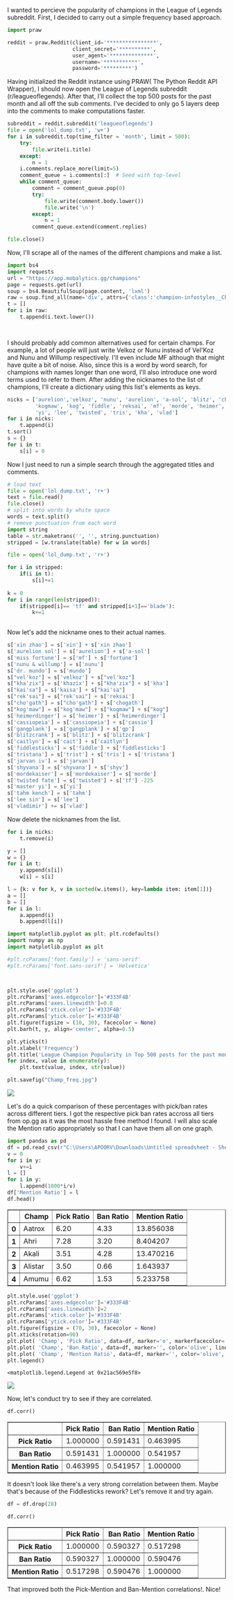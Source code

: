 I wanted to percieve the popularity of champions in the League of Legends subreddit. First, I decided to carry out a simple frequency based approach.


```python
import praw

reddit = praw.Reddit(client_id='****************',
                     client_secret='**********',
                     user_agent='**************',
                     username='***********',
                     password='*********')

```

Having initialized the Reddit instance using PRAW( The Python Reddit API Wrapper), I should now open the League of Legends subreddit (r/leagueoflegends). After that, I'll collect the top 500 posts for the past month and all off the sub comments. I've decided to only go 5 layers deep into the comments to make computations faster.


```python
subreddit = reddit.subreddit('leagueoflegends')
file = open('lol_dump.txt', 'w+')
for i in subreddit.top(time_filter = 'month', limit = 500):
    try:
        file.write(i.title)
    except:
        n = 1
    i.comments.replace_more(limit=5)
    comment_queue = i.comments[:]  # Seed with top-level
    while comment_queue:
        comment = comment_queue.pop(0)
        try:
            file.write(comment.body.lower())
            file.write('\n')
        except:
            n = 1
        comment_queue.extend(comment.replies)

file.close()
```

Now, I'll scrape all of the names of the different champions and make a list.


```python
import bs4
import requests
url = "https://app.mobalytics.gg/champions"
page = requests.get(url)
soup = bs4.BeautifulSoup(page.content, 'lxml')
raw = soup.find_all(name='div', attrs={'class':'champion-infostyles__ChampionName-sc-13d2o0k-1 gJhcAt'})
t = []
for i in raw:
    t.append(i.text.lower())

    
```

I should probably add common alternatives used for certain champs. For example, a lot of people will just write Velkoz or Nunu instead of  Vel'Koz and Nunu and Willump respectively. I'll even include MF although that might have quite a bit of noise. Also, since this is a word by word search, for champions with names longer than one word, I'll also introduce one word terms used to refer to them. After adding the nicknames to the list of champions, I'll create a dictionary using this list's elements as keys. 


```python
nicks = ['aurelion','velkoz', 'nunu', 'aurelion', 'a-sol', 'blitz', 'chogath', 'mundo', 'gp', 'jarvan', 'khazix', 'kaisa', 'shyv',
         'kogmaw', 'kog', 'fiddle', 'reksai', 'mf', 'morde', 'heimer', 'cait', 'cassio', 'tf', 'tahm', 'trist', 'xin', 'fortune', 
         'yi', 'lee', 'twisted', 'tris', 'kha', 'vlad']
for i in nicks:
    t.append(i)
t.sort()
s = {}
for i in t:
    s[i] = 0
```

Now I just need to run a simple search through the aggregated titles and comments.


```python
# load text
file = open('lol_dump.txt', 'r+')
text = file.read()
file.close()
# split into words by white space
words = text.split()
# remove punctuation from each word
import string
table = str.maketrans('', '', string.punctuation)
stripped = [w.translate(table) for w in words]
```


```python
file = open('lol_dump.txt', 'r+')

for i in stripped:
    if(i in t):
        s[i]+=1
        
k = 0
for i in range(len(stripped)):
    if(stripped[i]== 'tf' and stripped[i+1]=='blade'):
        k+=1
        
```

Now let's add the nickname ones to their actual names.


```python
s['xin zhao'] = s['xin'] + s['xin zhao']
s['aurelion sol'] = s['aurelion'] + s['a-sol']
s['miss fortune'] = s['mf'] + s['fortune']
s['nunu & willump'] = s['nunu'] 
s['dr. mundo'] = s['mundo'] 
s["vel'koz"] = s['velkoz'] + s["vel'koz"] 
s["kha'zix"] = s['khazix'] + s["kha'zix"] + s['kha']
s["kai'sa"] = s['kaisa'] + s["kai'sa"]
s["rek'sai"] = s["rek'sai"] + s['reksai']
s["cho'gath"] = s["cho'gath"] + s['chogath']
s["kog'maw"] = s["kog'maw"] + s["kogmaw"] + s["kog"]
s['heimerdinger'] = s['heimer'] + s['heimerdinger']
s['cassiopeia'] = s['cassiopeia'] + s['cassio']
s['gangplank'] = s['gangplank'] + s['gp']
s['blitzcrank'] = s['blitz'] + s['blitzcrank']
s['caitlyn'] = s['cait'] + s['caitlyn']
s['fiddlesticks'] = s['fiddle'] + s['fiddlesticks']
s['tristana'] = s['trist'] + s['tris'] + s['tristana']
s['jarvan iv'] = s['jarvan']
s['shyvana'] = s['shyvana'] + s['shyv']
s['mordekaiser'] = s['mordekaiser'] = s['morde']
s['twisted fate'] = s['twisted'] + s['tf'] -225
s['master yi'] = s['yi']
s['tahm kench'] = s['tahm']
s['lee sin'] = s['lee']
s['vladimir'] += s['vlad'] 


```

Now delete the nicknames from the list.


```python
for i in nicks:
    t.remove(i)
```


```python
y = []
w = {}
for i in t:
    y.append(s[i])
    w[i] = s[i]
```


```python
l = {k: v for k, v in sorted(w.items(), key=lambda item: item[1])}
a = []
b = []
for i in l:
    a.append(i)
    b.append(l[i])
```


```python
import matplotlib.pyplot as plt; plt.rcdefaults()
import numpy as np
import matplotlib.pyplot as plt

#plt.rcParams['font.family'] = 'sans-serif'
#plt.rcParams['font.sans-serif'] = 'Helvetica'



plt.style.use('ggplot')
plt.rcParams['axes.edgecolor']='#333F4B'
plt.rcParams['axes.linewidth']=0.8
plt.rcParams['xtick.color']='#333F4B'
plt.rcParams['ytick.color']='#333F4B'
plt.figure(figsize = (10, 30), facecolor = None) 
plt.barh(t, y, align='center', alpha=0.5)

plt.yticks(t)
plt.xlabel('Frequency')
plt.title('League Champion Popularity in Top 500 posts for the past month and comments(upto 5 layers)')
for index, value in enumerate(y):
    plt.text(value, index, str(value))

plt.savefig("Champ_freq.jpg")
```


![](/post_resources/LOL/output_17_0.png)


Let's do a quick comparison of these percentages with pick/ban rates across different tiers. I got the respective pick ban rates accross all tiers from op.gg as it was the most hassle free method I found.  I will also scale the Mention ratio appropriately so that I can have them all on one graph.


```python
import pandas as pd
df = pd.read_csv(r"C:\Users\APOORV\Downloads\Untitled spreadsheet - Sheet3.csv")
v = 0
for i in y:
    v+=i
l = []
for i in y:
    l.append(1000*i/v)
df['Mention Ratio'] = l
df.head()

```




<div>
<style scoped>
    .dataframe tbody tr th:only-of-type {
        vertical-align: middle;
    }

    .dataframe tbody tr th {
        vertical-align: top;
    }

    .dataframe thead th {
        text-align: right;
    }
</style>
<table border="1" class="dataframe">
  <thead>
    <tr style="text-align: right;">
      <th></th>
      <th>Champ</th>
      <th>Pick Ratio</th>
      <th>Ban Ratio</th>
      <th>Mention Ratio</th>
    </tr>
  </thead>
  <tbody>
    <tr>
      <th>0</th>
      <td>Aatrox</td>
      <td>6.20</td>
      <td>4.33</td>
      <td>13.856038</td>
    </tr>
    <tr>
      <th>1</th>
      <td>Ahri</td>
      <td>7.28</td>
      <td>3.20</td>
      <td>8.404207</td>
    </tr>
    <tr>
      <th>2</th>
      <td>Akali</td>
      <td>3.51</td>
      <td>4.28</td>
      <td>13.470216</td>
    </tr>
    <tr>
      <th>3</th>
      <td>Alistar</td>
      <td>3.50</td>
      <td>0.66</td>
      <td>1.643937</td>
    </tr>
    <tr>
      <th>4</th>
      <td>Amumu</td>
      <td>6.62</td>
      <td>1.53</td>
      <td>5.233758</td>
    </tr>
  </tbody>
</table>
</div>




```python
plt.style.use('ggplot')
plt.rcParams['axes.edgecolor']='#333F4B'
plt.rcParams['axes.linewidth']=2
plt.rcParams['xtick.color']='#333F4B'
plt.rcParams['ytick.color']='#333F4B'
plt.figure(figsize = (70, 30), facecolor = None) 
plt.xticks(rotation=90)
plt.plot( 'Champ', 'Pick Ratio', data=df, marker='o', markerfacecolor='blue', markersize=12, color='skyblue', linewidth=4)
plt.plot( 'Champ', 'Ban Ratio', data=df, marker='', color='olive', linewidth=2)
plt.plot( 'Champ', 'Mention Ratio', data=df, marker='', color='olive', linewidth=2, linestyle='dashed', label="toto")
plt.legend()

```




    <matplotlib.legend.Legend at 0x21ac569e5f8>




![](/post_resources/LOL/output_20_1.png)


Now, let's conduct try to see if they are correlated.


```python
df.corr()
```




<div>
<style scoped>
    .dataframe tbody tr th:only-of-type {
        vertical-align: middle;
    }

    .dataframe tbody tr th {
        vertical-align: top;
    }

    .dataframe thead th {
        text-align: right;
    }
</style>
<table border="1" class="dataframe">
  <thead>
    <tr style="text-align: right;">
      <th></th>
      <th>Pick Ratio</th>
      <th>Ban Ratio</th>
      <th>Mention Ratio</th>
    </tr>
  </thead>
  <tbody>
    <tr>
      <th>Pick Ratio</th>
      <td>1.000000</td>
      <td>0.591431</td>
      <td>0.463995</td>
    </tr>
    <tr>
      <th>Ban Ratio</th>
      <td>0.591431</td>
      <td>1.000000</td>
      <td>0.541957</td>
    </tr>
    <tr>
      <th>Mention Ratio</th>
      <td>0.463995</td>
      <td>0.541957</td>
      <td>1.000000</td>
    </tr>
  </tbody>
</table>
</div>



It doesn't look like there's a very strong correlation between them. Maybe that's because of the Fiddlesticks rework? Let's remove it and try again.


```python
df = df.drop(28)

```


```python
df.corr()
```




<div>
<style scoped>
    .dataframe tbody tr th:only-of-type {
        vertical-align: middle;
    }

    .dataframe tbody tr th {
        vertical-align: top;
    }

    .dataframe thead th {
        text-align: right;
    }
</style>
<table border="1" class="dataframe">
  <thead>
    <tr style="text-align: right;">
      <th></th>
      <th>Pick Ratio</th>
      <th>Ban Ratio</th>
      <th>Mention Ratio</th>
    </tr>
  </thead>
  <tbody>
    <tr>
      <th>Pick Ratio</th>
      <td>1.000000</td>
      <td>0.590327</td>
      <td>0.517298</td>
    </tr>
    <tr>
      <th>Ban Ratio</th>
      <td>0.590327</td>
      <td>1.000000</td>
      <td>0.590476</td>
    </tr>
    <tr>
      <th>Mention Ratio</th>
      <td>0.517298</td>
      <td>0.590476</td>
      <td>1.000000</td>
    </tr>
  </tbody>
</table>
</div>



That improved both the Pick-Mention and Ban-Mention correlations!. Nice!



```
